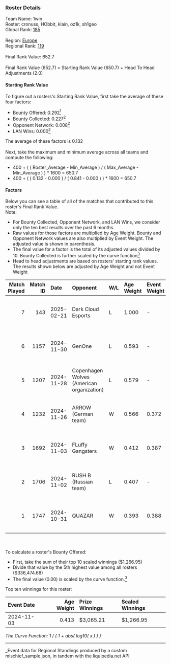 ### Roster Details<br />
Team Name: 1win<br />
Roster: cronuss, HObbit, klain, oz1k, sh1geo<br />
Global Rank: [185](../../standings_global_2025_03_01.md)<br />
<br />
Region: [Europe]( ../../standings_europe_2025_03_01.md)<br />
Regional Rank: [119]( ../../standings_europe_2025_03_01.md)<br />
<br />
Final Rank Value:  652.7<br />
<br />
Final Rank Value (652.7) = Starting Rank Value (650.7) + Head To Head Adjustments (2.0)<br />

#### Starting Rank Value<br />
To figure out a rosters's Starting Rank Value, first take the average of these four factors:<br />
- Bounty Offered: 0.292[<sup>1</sup>](#table2)
- Bounty Collected: 0.227[<sup>2</sup>](#table1)
- Opponent Network: 0.008[<sup>2</sup>](#table1)
- LAN Wins: 0.000[<sup>2</sup>](#table1)

The average of these factors is 0.132<br />
<br />
Next, take the maximum and minimum average across all teams and compute the following:<br />
- 400 + ( ( Roster_Average - Min_Average ) / ( Max_Average - Min_Average ) ) * 1600 = 650.7
- 400 + ( ( 0.132 - 0.000 ) / ( 0.841 - 0.000 ) ) * 1600 = 650.7


#### Factors<br />
Below you can see a table of all of the matches that contributed to this roster's Final Rank Value.<br />
Note:<br />

- For Bounty Collected, Opponent Network, and LAN Wins, we consider only the ten best results over the past 6 months.
- Raw values for those factors are multiplied by Age Weight. Bounty and Opponent Network values are also multiplied by Event Weight. The adjusted value is shown in parenthesis.
- The final value for a factor is the total of its adjusted values divided by 10. Bounty Collected is further scaled by the curve function[<sup>3</sup>](#curveFunction)
- Head to head adjustments are based on rosters' starting rank values. The results shown below are adjusted by Age Weight and not Event Weight
<span id="table1"></span><br />


| Match Played | Match ID | Date       | Opponent                                  | W/L | Age Weight | Event Weight | Bounty Collected | Opponent Network | LAN Wins  | H2H Adj. | Roster                               |
| -: | -: | :- | :- | :- | :- | :- | :- | :- | :- | -: | :- |
|            7 |      143 | 2025-02-21 | Dark Cloud Esports                        | L   | 1.000      | -            | -                | -                | -         |   -11.51 | cronuss, HObbit, klain, oz1k, sh1geo |
|            6 |     1157 | 2024-11-30 | GenOne                                    | L   | 0.593      | -            | -                | -                | -         |    -5.90 | cronuss, HObbit, Jyo, lattykk, oz1k  |
|            5 |     1207 | 2024-11-28 | Copenhagen Wolves (American organization) | L   | 0.579      | -            | -                | -                | -         |    -3.58 | cronuss, HObbit, Jyo, lattykk, oz1k  |
|            4 |     1232 | 2024-11-26 | ARROW (German team)                       | W   | 0.566      | 0.372        | 0.013 (0.003)    | 0.077 (0.016)    | 0 (0.000) |    11.94 | cronuss, HObbit, Jyo, lattykk, oz1k  |
|            3 |     1692 | 2024-11-03 | FLuffy Gangsters                          | W   | 0.412      | 0.387        | 0.005 (0.001)    | 0.419 (0.067)    | 0 (0.000) |     7.61 | cronuss, HObbit, Jyo, lattykk, oz1k  |
|            2 |     1706 | 2024-11-02 | RUSH B (Russian team)                     | L   | 0.407      | -            | -                | -                | -         |    -1.78 | cronuss, HObbit, Jyo, lattykk, oz1k  |
|            1 |     1747 | 2024-10-31 | QUAZAR                                    | W   | 0.393      | 0.388        | 0.002 (0.000)    | 0.006 (0.001)    | 0 (0.000) |     5.25 | cronuss, HObbit, Jyo, lattykk, oz1k  |

<br />
<span id="table2"></span><br />
To calculate a roster's Bounty Offered:<br />

- First, take the sum of their top 10 scaled winnings ($1,266.95)
- Divide that value by the 5th highest value among all rosters ($336,474.68)
- The final value (0.00) is scaled by the curve function.[<sup>3</sup>](#curveFunction)

Top ten winnings for this roster:<br />

| Event Date | Age Weight | Prize Winnings | Scaled Winnings |
| :- | -: | :- | :- |
| 2024-11-03 |      0.413 | $3,065.21      | $1,266.95       |


<span id="curveFunction"></span>_The Curve Function: 1 / ( 1 + abs( log10( x ) ) )_<br />

---
_Event data for Regional Standings produced by a custom mischief_sample.json, in tandem with the liquipedia.net API<br />
